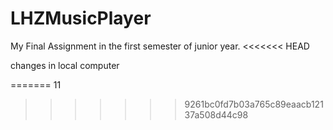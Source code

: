 # LHZMusicPlayer
My Final Assignment in the first semester of junior year.
<<<<<<< HEAD

changes in local computer

=======
11
>>>>>>> 9261bc0fd7b03a765c89eaacb12137a508d44c98
